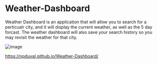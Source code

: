 # Weather-Dashboard

Weather Dashboard is an application that will allow you to search for a perticualr city, and it will display the current weather, as well as the 5 day forcast. The weather dashboard will also save your search history so you may revisit the weather for that city.

![image](https://user-images.githubusercontent.com/87501948/139733228-f99d7d6d-3726-45e7-be9c-00cb1fcbfced.png)

https://npduval.github.io/Weather-Dashboard/
